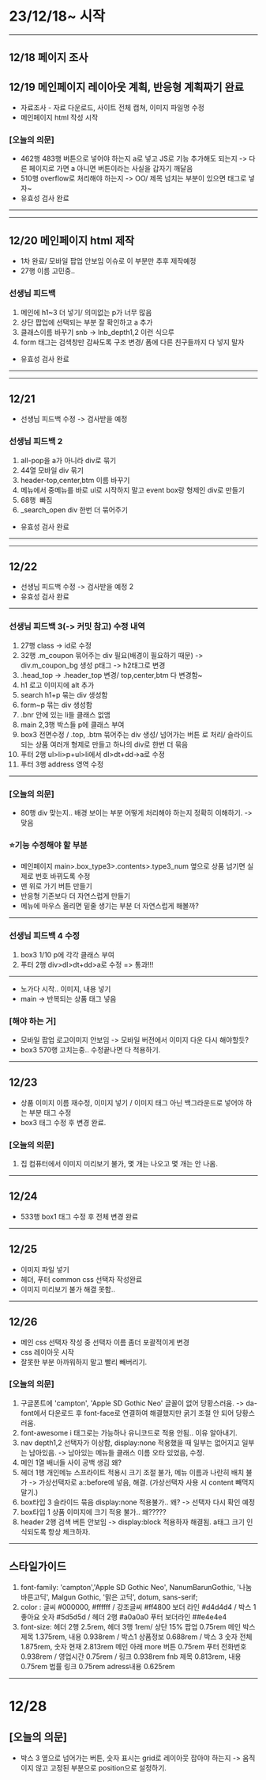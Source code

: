 # 23/12/18~ 시작
----
## 12/18 페이지 조사
## 12/19 메인페이지 레이아웃 계획, 반응형 계획짜기 완료
* 자료조사 - 자료 다운로드, 사이트 전체 캡쳐, 이미지 파일명 수정
* 메인페이지 html 작성 시작
### [오늘의 의문]
* 462행 483행 버튼으로 넣어야 하는지 a로 넣고 JS로 기능 추가해도 되는지 -> 다른 페이지로 가면 a 아니면 버튼이라는 사실을 갑자기 깨달음
* 510행 overflow로 처리해야 하는지 -> OO/ 제목 넘치는 부분이 있으면 태그로 넣자~
* 유효성 검사 완료
------
------
## 12/20 메인페이지 html 제작
* 1차 완료/ 모바일 팝업 안보임 이슈로 이 부분만 추후 제작예정
* 27행 이름 고민중..
### 선생님 피드백 
1. 메인에 h1~3 더 넣기/ 의미없는 p가 너무 많음
2. 상단 팝업에 선택되는 부분 잘 확인하고 a 추가
3. 클래스이름 바꾸기 snb -> lnb_depth1,2 이런 식으루
4. form 태그는 검색창만 감싸도록 구조 변경/ 폼에 다른 친구들까지 다 넣지 말자
* 유효성 검사 완료
-------
--------
## 12/21
* 선생님 피드백 수정 -> 검사받을 예정
### 선생님 피드백 2
1. all-pop을 a가 아니라 div로 묶기
2. 44열 모바일 div 묶기
3. header-top,center,btm 이름 바꾸기
4. 메뉴에서 중메뉴를 바로 ul로 시작하지 말고 event box랑 형제인 div로 만들기
5. 68행 <img> 빠짐
6. _search_open div 한번 더 묶어주기  
* 유효성 검사 완료
--------
-------
## 12/22
* 선생님 피드백 수정 -> 검사받을 예정 2
* 유효성 검사 완료
---
### 선생님 피드백 3(-> 커밋 참고) 수정 내역
1. 27행 class -> id로 수정
2. 32행 .m_coupon 묶어주는 div 필요(배경이 필요하기 때문) -> div.m_coupon_bg 생성
    p태그 -> h2태그로 변경
3. .head_top -> .header_top 변경/ top,center,btm 다 변경함~
4. h1 로고 이미지에 alt 추가
5. search h1+p 묶는 div 생성함
6. form~p 묶는 div 생성함
7. .bnr 안에 있는 li들 클래스 없앰
8. main 2,3행 박스들 p에 클래스 부여
9. box3 전면수정 / .top, .btm 묶어주는 div 생성/ 넘어가는 버튼 <a>로 처리/ 슬라이드되는 상품 여러개 형제로 만들고 하나의 div로 한번 더 묶음
10. 푸터 2행 ul>li>p+ul>li에서 dl>dt+dd->a로 수정
11. 푸터 3행 address 영역 수정
---
### [오늘의 의문]
* 80행 div 맞는지.. 배경 보이는 부분 어떻게 처리해야 하는지 정확히 이해하기. -> 맞음

### ⭐기능 수정해야 할 부분
* 메인페이지 main>.box_type3>.contents>.type3_num 옆으로 상품 넘기면 실제로 번호 바뀌도록 수정 
* 맨 위로 가기 버튼 만들기
* 반응형 기존보다 더 자연스럽게 만들기
* 메뉴에 마우스 올리면 밑줄 생기는 부분 더 자연스럽게 해볼까?
---
### 선생님 피드백 4 수정
1. box3 1/10 p에 각각 클래스 부여
2. 푸터 2행 div>dl>dt+dd>a로 수정
=> 통과!!!
---
* 노가다 시작.. 이미지, 내용 넣기
* main -> 반복되는 상품 태그 넣음
### [해야 하는 거]
* 모바일 팝업 로고이미지 안보임 -> 모바일 버전에서 이미지 다운 다시 해야할듯?
* box3 570행 고치는중.. 수정끝나면 다 적용하기.
---
## 12/23
* 상품 이미지 이름 재수정, 이미지 넣기 / 이미지 태그 아닌 백그라운드로 넣어야 하는 부분 태그 수정
* box3 태그 수정 후 변경 완료.
### [오늘의 의문]
1. 집 컴퓨터에서 이미지 미리보기 불가, 몇 개는 나오고 몇 개는 안 나옴.
---
## 12/24
* 533행 box1 태그 수정 후 전체 변경 완료
---
## 12/25
* 이미지 파일 넣기
* 헤더, 푸터 common css 선택자 작성완료
* 이미지 미리보기 불가 해결 못함..
-----
## 12/26
* 메인 css 선택자 작성 중 선택자 이름 좀더 포괄적이게 변경
* css 레이아웃 시작
* 잘못한 부분 아까워하지 말고 빨리 빼버리기.
### [오늘의 의문] 
1. 구글폰트에 'campton', 'Apple SD Gothic Neo' 글꼴이 없어 당황스러움. -> da-font에서 다운로드 후 font-face로 연결하여 해결했지만 굵기 조절 안 되어 당황스러움. 
2. font-awesome i 태그로는 가능하나 유니코드로 적용 안됨.. 이유 알아내기.
3. nav depth1,2 선택자가 이상함, display:none 적용했을 때 일부는 없어지고 일부는 남아있음. -> 남아있는 메뉴들 클래스 이름 오타 있었음, 수정.
4. 메인 1열 배너들 사이 공백 생김 왜?
5. 헤더 1행 개인메뉴 스프라이트 적용시 크기 조절 불가, 메뉴 이름과 나란히 배치 불가 -> 가상선택자로 a::before에 넣음, 해결. (가상선택자 사용 시 content 빼먹지 말기.)
6. box타입 3 슬라이드 묶음 display:none 적용불가.. 왜?
-> 선택자 다시 확인 예정
7. box타입 1 상품 이미지에 크기 적용 불가.. 왜?????
8. header 2행 검색 버튼 안보임 -> display:block 적용하자 해결됨. a태그 크기 인식되도록 항상 체크하자.
--------
## 스타일가이드
1. font-family: 'campton','Apple SD Gothic Neo', NanumBarunGothic, '나눔바른고딕', Malgun Gothic, '맑은 고딕', dotum, sans-serif;
2. color : 글씨 #000000, #ffffff  / 강조글씨 #ff4800
보더 라인 #d4d4d4 / 박스 1 좋아요 숫자 #5d5d5d / 헤더 2행 #a0a0a0
푸터 보더라인 ##e4e4e4
3. font-size: 헤더 2행 2.5rem, 헤더 3행 1rem/ 상단 15% 팝업 0.75rem
메인 박스 제목 1.375rem, 내용 0.938rem / 
박스1 상품정보 0.688rem / 박스 3 숫자 전체 1.875rem, 숫자 현재 2.813rem 
메인 아래 more 버튼 0.75rem
푸터 전화번호 0.938rem / 영업시간 0.75rem / 링크 0.938rem
fnb 제목 0.813rem, 내용 0.75rem
법률 링크 0.75rem adress내용 0.625rem
------
# 12/28 
## [오늘의 의문]
* 박스 3 옆으로 넘어가는 버튼, 숫자 표시는 grid로 레이아웃 잡아야 하는지 -> 움직이지 않고 고정된 부분으로 position으로 설정하기.